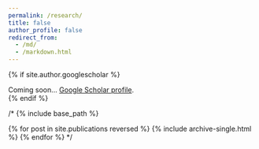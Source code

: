 ```yaml
---
permalink: /research/
title: false
author_profile: false
redirect_from: 
  - /md/
  - /markdown.html
---
```


{% if site.author.googlescholar %}
  <div class="wordwrap">Coming soon... <a href="{{https://scholar.google.com/citations?user=pK5cGsAAAAAJ&hl}}">Google Scholar profile</a>.</div>
{% endif %}

/*
{% include base_path %}

{% for post in site.publications reversed %}
  {% include archive-single.html %}
{% endfor %}
*/
